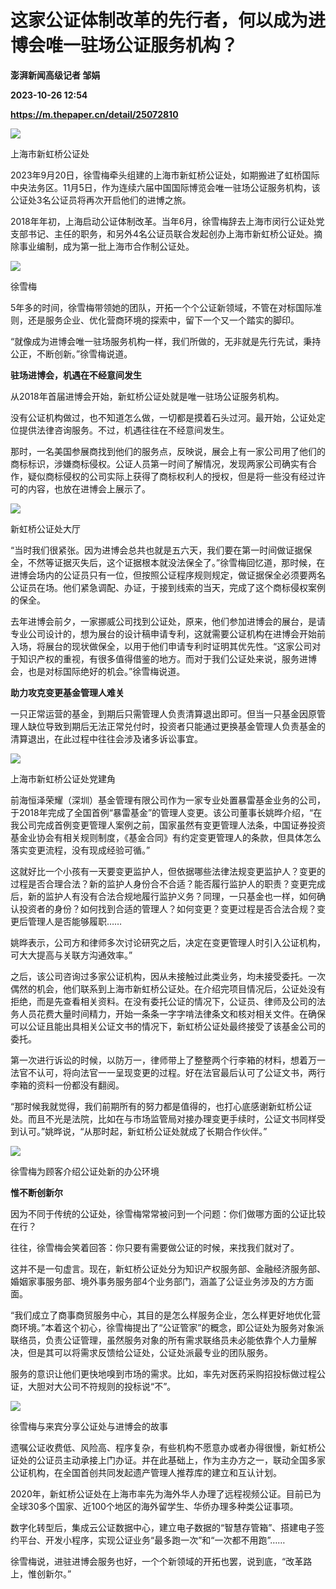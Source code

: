 # 这家公证体制改革的先行者，何以成为进博会唯一驻场公证服务机构？
**澎湃新闻高级记者 邹娟**

**2023-10-26 12:54**

**https://m.thepaper.cn/detail/25072810**

![](https://imagecloud.thepaper.cn/thepaper/image/275/764/123.jpg)

上海市新虹桥公证处

2023年9月20日，徐雪梅牵头组建的上海市新虹桥公证处，如期搬进了虹桥国际中央法务区。11月5日，作为连续六届中国国际博览会唯一驻场公证服务机构，该公证处3名公证员将再次开启他们的进博之旅。

2018年年初，上海启动公证体制改革。当年6月，徐雪梅辞去上海市闵行公证处党支部书记、主任的职务，和另外4名公证员联合发起创办上海市新虹桥公证处。摘除事业编制，成为第一批上海市合作制公证处。

![](https://imagecloud.thepaper.cn/thepaper/image/275/764/132.jpg)

徐雪梅

5年多的时间，徐雪梅带领她的团队，开拓一个个公证新领域，不管在对标国际准则，还是服务企业、优化营商环境的探索中，留下一个又一个踏实的脚印。

“就像成为进博会唯一驻场服务机构一样，我们所做的，无非就是先行先试，秉持公正，不断创新。”徐雪梅说道。

**驻场进博会，机遇在不经意间发生**

从2018年首届进博会开始，新虹桥公证处就是唯一驻场公证服务机构。

没有公证机构做过，也不知道怎么做，一切都是摸着石头过河。最开始，公证处定位提供法律咨询服务。不过，机遇往往在不经意间发生。

那时，一名美国参展商找到他们的服务点，反映说，展会上有一家公司用了他们的商标标识，涉嫌商标侵权。公证人员第一时间了解情况，发现两家公司确实有合作，疑似商标侵权的公司实际上获得了商标权利人的授权，但是将一些没有经过许可的内容，也放在进博会上展示了。

![](https://imagecloud.thepaper.cn/thepaper/image/275/764/129.jpg)

新虹桥公证处大厅

“当时我们很紧张。因为进博会总共也就是五六天，我们要在第一时间做证据保全，不然等证据灭失后，这个证据根本就没法保全了。”徐雪梅回忆道，那时候，在进博会场内的公证员只有一位，但按照公证程序规则规定，做证据保全必须要两名公证员在场。他们紧急调配、办证，于接到线索的当天，完成了这个商标侵权案例的保全。

去年进博会前夕，一家挪威公司找到公证处，原来，他们参加进博会的展台，是请专业公司设计的，想为展台的设计稿申请专利，这就需要公证机构在进博会开始前入场，将展台的现状做保全，以用于他们申请专利时证明其优先性。“这家公司对于知识产权的重视，有很多值得借鉴的地方。而对于我们公证处来说，服务进博会，也是对标国际绝好的机会。”徐雪梅说道。

**助力攻克变更基金管理人难关**

一只正常运营的基金，到期后只需管理人负责清算退出即可。但当一只基金因原管理人缺位导致到期后无法正常兑付时，投资者只能通过更换基金管理人负责基金的清算退出，在此过程中往往会涉及诸多诉讼事宜。

![](https://imagecloud.thepaper.cn/thepaper/image/275/764/126.jpg)

上海市新虹桥公证处党建角

前海恒泽荣耀（深圳）基金管理有限公司作为一家专业处置暴雷基金业务的公司，于2018年完成了全国首例“暴雷基金”的管理人变更。该公司董事长姚晔介绍，“在我公司完成首例变更管理人案例之前，国家虽然有变更管理人法条，中国证券投资基金业协会有相关规则制度，《基金合同》有约定变更管理人的条款，但具体怎么落实变更流程，没有现成经验可循。”

这就好比一个小孩有一天要变更监护人，但依据哪些法律法规变更监护人？变更的过程是否合理合法？新的监护人身份合不合适？能否履行监护人的职责？变更完成后，新的监护人有没有合法合规地履行监护义务？同理，一只基金也一样，如何确认投资者的身份？如何找到合适的管理人？如何变更？变更过程是否合法合规？变更后管理人是否能够履职……

姚晔表示，公司方和律师多次讨论研究之后，决定在变更管理人时引入公证机构，可大大提高与关联方沟通效率。”

之后，该公司咨询过多家公证机构，因从未接触过此类业务，均未接受委托。一次偶然的机会，他们联系到上海市新虹桥公证处。在介绍完项目情况后，公证处没有拒绝，而是先查看相关资料。在没有委托公证的情况下，公证员、律师及公司的法务人员花费大量时间精力，开始一条条一字字啃法律条文和核对相关文件。在确保可以公证且能出具相关公证文书的情况下，新虹桥公证处最终接受了该基金公司的委托。

第一次进行诉讼的时候，以防万一，律师带上了整整两个行李箱的材料，想着万一法官不认可，将向法官一一呈现变更的过程。好在法官最后认可了公证文书，两行李箱的资料一份都没有翻阅。

“那时候我就觉得，我们前期所有的努力都是值得的，也打心底感谢新虹桥公证处。而且不光是法院，比如在与市场监管局对接办理变更手续时，公证文书同样受到认可。”姚晔说，“从那时起，新虹桥公证处就成了长期合作伙伴。”

![](https://imagecloud.thepaper.cn/thepaper/image/275/764/135.jpg)

徐雪梅为顾客介绍公证处新的办公环境

**惟不断创新尔**

因为不同于传统的公证处，徐雪梅常常被问到一个问题：你们做哪方面的公证比较在行？

往往，徐雪梅会笑着回答：你只要有需要做公证的时候，来找我们就对了。

这并不是一句虚言。现在，新虹桥公证处分为知识产权服务部、金融经济服务部、婚姻家事服务部、境外事务服务部4个业务部门，涵盖了公证业务涉及的方方面面。

“我们成立了商事商贸服务中心，其目的是怎么样服务企业，怎么样更好地优化营商环境。”本着这个初心，徐雪梅提出了“公证管家”的概念，即公证处为服务对象派联络员，负责公证管理，虽然服务对象的所有需求联络员未必能依靠个人力量解决，但是其可以将需求反馈给公证处，公证处派最专业的团队服务。

服务的意识让他们更快地嗅到市场的需求。比如，率先对医药采购招投标做过程公证，大胆对大公司不符规则的投标说“不”。

![](https://imagecloud.thepaper.cn/thepaper/image/275/764/139.jpg)

徐雪梅与来宾分享公证处与进博会的故事

遗嘱公证收费低、风险高、程序复杂，有些机构不愿意办或者办得很慢，新虹桥公证处的公证员主动承接上门办证。并在此基础上，作为主办方之一，联动全国多家公证机构，在全国首创共同发起遗产管理人推荐库的建立和互认计划。

2020年，新虹桥公证处在上海市率先为海外华人办理了远程视频公证。目前已为全球30多个国家、近100个地区的海外留学生、华侨办理多种类公证事项。

数字化转型后，集成云公证数据中心，建立电子数据的“智慧存管箱”、搭建电子签约平台、开发小程序，实现公证业务“最多跑一次”和“一次都不用跑”……

徐雪梅说，进驻进博会服务也好，一个个新领域的开拓也罢，说到底，“改革路上，惟创新尔。”